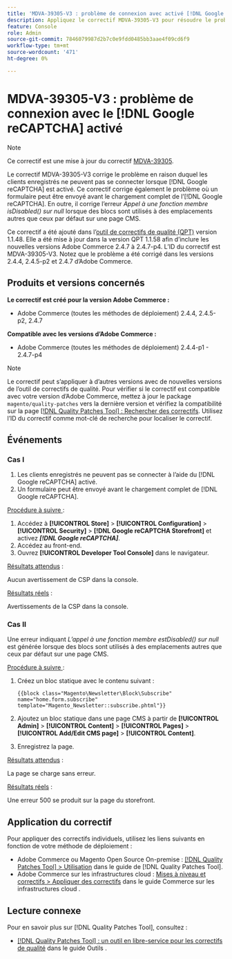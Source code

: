 ```yaml
---
title: 'MDVA-39305-V3 : problème de connexion avec activé [!DNL Google reCAPTCHA]'
description: Appliquez le correctif MDVA-39305-V3 pour résoudre le problème d’Adobe Commerce en raison duquel les clients enregistrés ne peuvent pas se connecter lorsque  [!DNL Google reCAPTCHA]  est activé. Ce correctif corrige également le problème en raison duquel un formulaire peut être envoyé avant  [!DNL Google reCAPTCHA]  chargement complet. En outre, il corrige l’erreur *L’appel à une fonction membre isDisabled() sur null* lorsque des blocs sont utilisés à des emplacements autres que ceux par défaut sur une page CMS.
feature: Console
role: Admin
source-git-commit: 7846079987d2b7c0e9fdd0485bb3aae4f09cd6f9
workflow-type: tm+mt
source-wordcount: '471'
ht-degree: 0%

---
```


# MDVA-39305-V3 : problème de connexion avec le [!DNL Google reCAPTCHA] activé

>[!NOTE]
>
>Ce correctif est une mise à jour du correctif [MDVA-39305](/help/tools/quality-patches-tool/patches-available-in-qpt/v1-1-1/mdva-39305-login-issues-with-enabled-google-recaptcha.md).

Le correctif MDVA-39305-V3 corrige le problème en raison duquel les clients enregistrés ne peuvent pas se connecter lorsque [!DNL Google reCAPTCHA] est activé. Ce correctif corrige également le problème où un formulaire peut être envoyé avant le chargement complet de l’[!DNL Google reCAPTCHA]. En outre, il corrige l’erreur *Appel à une fonction membre isDisabled() sur null* lorsque des blocs sont utilisés à des emplacements autres que ceux par défaut sur une page CMS.

Ce correctif a été ajouté dans l’[outil de correctifs de qualité (QPT)](https://experienceleague.adobe.com/en/docs/commerce-knowledge-base/kb/announcements/commerce-announcements/magento-quality-patches-released-new-tool-to-self-serve-quality-patches) version 1.1.48. Elle a été mise à jour dans la version QPT 1.1.58 afin d’inclure les nouvelles versions Adobe Commerce 2.4.7 à 2.4.7-p4. L’ID du correctif est MDVA-39305-V3. Notez que le problème a été corrigé dans les versions 2.4.4, 2.4.5-p2 et 2.4.7 d’Adobe Commerce.

## Produits et versions concernés

**Le correctif est créé pour la version Adobe Commerce :**

* Adobe Commerce (toutes les méthodes de déploiement) 2.4.4, 2.4.5-p2, 2.4.7

**Compatible avec les versions d’Adobe Commerce :**

* Adobe Commerce (toutes les méthodes de déploiement) 2.4.4-p1 - 2.4.7-p4

>[!NOTE]
>
>Le correctif peut s’appliquer à d’autres versions avec de nouvelles versions de l’outil de correctifs de qualité. Pour vérifier si le correctif est compatible avec votre version d’Adobe Commerce, mettez à jour le package `magento/quality-patches` vers la dernière version et vérifiez la compatibilité sur la page [[!DNL Quality Patches Tool] : Rechercher des correctifs](https://experienceleague.adobe.com/en/docs/commerce-knowledge-base/kb/announcements/commerce-announcements/magento-quality-patches-released-new-tool-to-self-serve-quality-patches). Utilisez l’ID du correctif comme mot-clé de recherche pour localiser le correctif.

## Événements

### Cas I

1. Les clients enregistrés ne peuvent pas se connecter à l’aide du [!DNL Google reCAPTCHA] activé.
1. Un formulaire peut être envoyé avant le chargement complet de [!DNL Google reCAPTCHA].

<u>Procédure à suivre </u> :

1. Accédez à **[!UICONTROL Store]** > **[!UICONTROL Configuration]** > **[!UICONTROL Security]** > **[!DNL Google reCAPTCHA Storefront]** et activez ***[!DNL Google reCAPTCHA]***.
1. Accédez au front-end.
1. Ouvrez **[!UICONTROL Developer Tool Console]** dans le navigateur.

<u>Résultats attendus</u> :

Aucun avertissement de CSP dans la console.

<u>Résultats réels</u> :

Avertissements de la CSP dans la console.

### Cas II

Une erreur indiquant *L’appel à une fonction membre estDisabled() sur null* est générée lorsque des blocs sont utilisés à des emplacements autres que ceux par défaut sur une page CMS.

<u>Procédure à suivre </u> :

1. Créez un bloc statique avec le contenu suivant :

   ```
   {{block class="Magento\Newsletter\Block\Subscribe" name="home.form.subscribe"
   template="Magento_Newsletter::subscribe.phtml"}}
   ```

1. Ajoutez un bloc statique dans une page CMS à partir de **[!UICONTROL Admin]** > **[!UICONTROL Content]** > **[!UICONTROL Pages]** > **[!UICONTROL Add/Edit CMS page]** > **[!UICONTROL Content]**.
1. Enregistrez la page.

<u>Résultats attendus</u> :

La page se charge sans erreur.

<u>Résultats réels</u> :

Une erreur 500 se produit sur la page du storefront.

## Application du correctif

Pour appliquer des correctifs individuels, utilisez les liens suivants en fonction de votre méthode de déploiement :

* Adobe Commerce ou Magento Open Source On-premise : [[!DNL Quality Patches Tool] > Utilisation](/help/tools/quality-patches-tool/usage.md) dans le guide de [!DNL Quality Patches Tool].
* Adobe Commerce sur les infrastructures cloud : [Mises à niveau et correctifs > Appliquer des correctifs](https://experienceleague.adobe.com/docs/commerce-cloud-service/user-guide/develop/upgrade/apply-patches.html) dans le guide Commerce sur les infrastructures cloud .

## Lecture connexe

Pour en savoir plus sur [!DNL Quality Patches Tool], consultez :

* [[!DNL Quality Patches Tool] : un outil en libre-service pour les correctifs de qualité](/help/tools/quality-patches-tool/quality-patches-tool-to-self-serve-quality-patches.md) dans le guide Outils .


